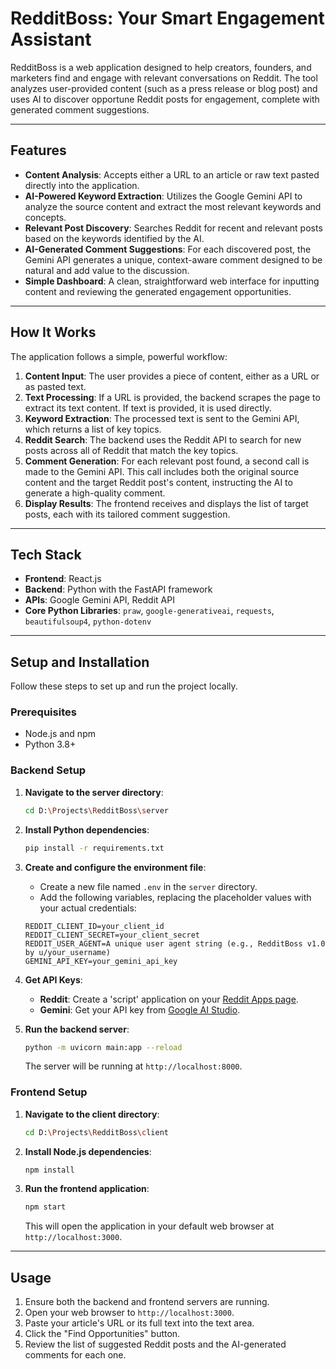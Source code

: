 # RedditBoss: Your Smart Engagement Assistant

RedditBoss is a web application designed to help creators, founders, and marketers find and engage with relevant conversations on Reddit. The tool analyzes user-provided content (such as a press release or blog post) and uses AI to discover opportune Reddit posts for engagement, complete with generated comment suggestions.

---

## Features

*   **Content Analysis**: Accepts either a URL to an article or raw text pasted directly into the application.
*   **AI-Powered Keyword Extraction**: Utilizes the Google Gemini API to analyze the source content and extract the most relevant keywords and concepts.
*   **Relevant Post Discovery**: Searches Reddit for recent and relevant posts based on the keywords identified by the AI.
*   **AI-Generated Comment Suggestions**: For each discovered post, the Gemini API generates a unique, context-aware comment designed to be natural and add value to the discussion.
*   **Simple Dashboard**: A clean, straightforward web interface for inputting content and reviewing the generated engagement opportunities.

---

## How It Works

The application follows a simple, powerful workflow:

1.  **Content Input**: The user provides a piece of content, either as a URL or as pasted text.
2.  **Text Processing**: If a URL is provided, the backend scrapes the page to extract its text content. If text is provided, it is used directly.
3.  **Keyword Extraction**: The processed text is sent to the Gemini API, which returns a list of key topics.
4.  **Reddit Search**: The backend uses the Reddit API to search for new posts across all of Reddit that match the key topics.
5.  **Comment Generation**: For each relevant post found, a second call is made to the Gemini API. This call includes both the original source content and the target Reddit post's content, instructing the AI to generate a high-quality comment.
6.  **Display Results**: The frontend receives and displays the list of target posts, each with its tailored comment suggestion.

---

## Tech Stack

*   **Frontend**: React.js
*   **Backend**: Python with the FastAPI framework
*   **APIs**: Google Gemini API, Reddit API
*   **Core Python Libraries**: `praw`, `google-generativeai`, `requests`, `beautifulsoup4`, `python-dotenv`

---

## Setup and Installation

Follow these steps to set up and run the project locally.

### Prerequisites

*   Node.js and npm
*   Python 3.8+

### Backend Setup

1.  **Navigate to the server directory**:
    ```bash
    cd D:\Projects\RedditBoss\server
    ```

2.  **Install Python dependencies**:
    ```bash
    pip install -r requirements.txt
    ```

3.  **Create and configure the environment file**:
    *   Create a new file named `.env` in the `server` directory.
    *   Add the following variables, replacing the placeholder values with your actual credentials:

    ```
    REDDIT_CLIENT_ID=your_client_id
    REDDIT_CLIENT_SECRET=your_client_secret
    REDDIT_USER_AGENT=A unique user agent string (e.g., RedditBoss v1.0 by u/your_username)
    GEMINI_API_KEY=your_gemini_api_key
    ```

4.  **Get API Keys**:
    *   **Reddit**: Create a 'script' application on your [Reddit Apps page](https://www.reddit.com/prefs/apps).
    *   **Gemini**: Get your API key from [Google AI Studio](https://aistudio.google.com/app/apikey).

5.  **Run the backend server**:
    ```bash
    python -m uvicorn main:app --reload
    ```
    The server will be running at `http://localhost:8000`.

### Frontend Setup

1.  **Navigate to the client directory**:
    ```bash
    cd D:\Projects\RedditBoss\client
    ```

2.  **Install Node.js dependencies**:
    ```bash
    npm install
    ```

3.  **Run the frontend application**:
    ```bash
    npm start
    ```
    This will open the application in your default web browser at `http://localhost:3000`.

---

## Usage

1.  Ensure both the backend and frontend servers are running.
2.  Open your web browser to `http://localhost:3000`.
3.  Paste your article's URL or its full text into the text area.
4.  Click the "Find Opportunities" button.
5.  Review the list of suggested Reddit posts and the AI-generated comments for each one.
